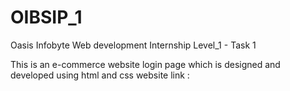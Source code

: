 # OIBSIP_1
Oasis Infobyte Web development Internship Level_1 - Task 1

This is an e-commerce website login page which is designed and developed using html and css
website link : 
